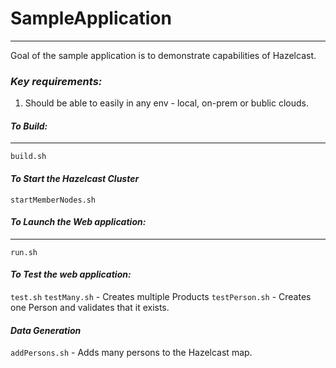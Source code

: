 
# **SampleApplication**
___________________

Goal of the sample application is to demonstrate capabilities of Hazelcast.

### *Key requirements:*

1. Should be able to easily in any env - local, on-prem or bublic clouds.


#### *To Build:*
__________

`build.sh`

#### *To Start the Hazelcast Cluster*

`startMemberNodes.sh`


#### *To Launch the Web application:*
________

`run.sh`

#### *To Test the web application:*

`test.sh`
`testMany.sh` - Creates multiple Products
`testPerson.sh` - Creates one Person and validates that it exists.

#### *Data Generation* 

`addPersons.sh` - Adds many persons to the Hazelcast map.






